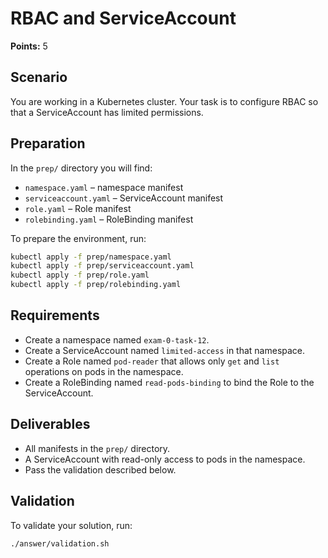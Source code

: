 # RBAC and ServiceAccount

**Points:** 5

## Scenario
You are working in a Kubernetes cluster. Your task is to configure RBAC so that a ServiceAccount has limited permissions.

## Preparation
In the `prep/` directory you will find:
- `namespace.yaml` – namespace manifest
- `serviceaccount.yaml` – ServiceAccount manifest
- `role.yaml` – Role manifest
- `rolebinding.yaml` – RoleBinding manifest

To prepare the environment, run:

```sh
kubectl apply -f prep/namespace.yaml
kubectl apply -f prep/serviceaccount.yaml
kubectl apply -f prep/role.yaml
kubectl apply -f prep/rolebinding.yaml
```

## Requirements
- Create a namespace named `exam-0-task-12`.
- Create a ServiceAccount named `limited-access` in that namespace.
- Create a Role named `pod-reader` that allows only `get` and `list` operations on pods in the namespace.
- Create a RoleBinding named `read-pods-binding` to bind the Role to the ServiceAccount.

## Deliverables
- All manifests in the `prep/` directory.
- A ServiceAccount with read-only access to pods in the namespace.
- Pass the validation described below.

## Validation
To validate your solution, run:

```sh
./answer/validation.sh
```
